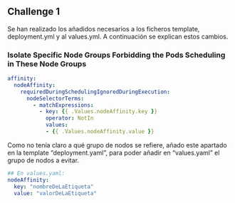 ## Challenge 1

Se han realizado los añadidos necesarios a los ficheros template, deployment.yml y al values.yml. A continuación se explican estos cambios.

### Isolate Specific Node Groups Forbidding the Pods Scheduling in These Node Groups

```yaml
affinity:
  nodeAffinity:
    requiredDuringSchedulingIgnoredDuringExecution:
      nodeSelectorTerms:
        - matchExpressions:
          - key: {{ .Values.nodeAffinity.key }}
            operator: NotIn
            values:
            - {{ .Values.nodeAffinity.value }}
```

Como no tenía claro a qué grupo de nodos se refiere, añado este apartado en la template “deployment.yaml”, para poder añadir en “values.yaml” el grupo de nodos a evitar.
```yaml
## En values.yaml:
nodeAffinity:
  key: "nombreDeLaEtiqueta"
  value: "valorDeLaEtiqueta"
```


